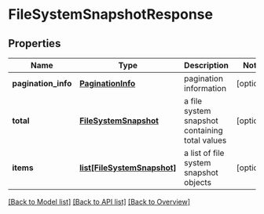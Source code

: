 # FileSystemSnapshotResponse

## Properties
Name | Type | Description | Notes
------------ | ------------- | ------------- | -------------
**pagination_info** | [**PaginationInfo**](PaginationInfo.md) | pagination information | [optional] 
**total** | [**FileSystemSnapshot**](FileSystemSnapshot.md) | a file system snapshot containing total values | [optional] 
**items** | [**list[FileSystemSnapshot]**](FileSystemSnapshot.md) | a list of file system snapshot objects | [optional] 

[[Back to Model list]](index.md#documentation-for-models) [[Back to API list]](index.md#endpoint-properties) [[Back to Overview]](index.md)


